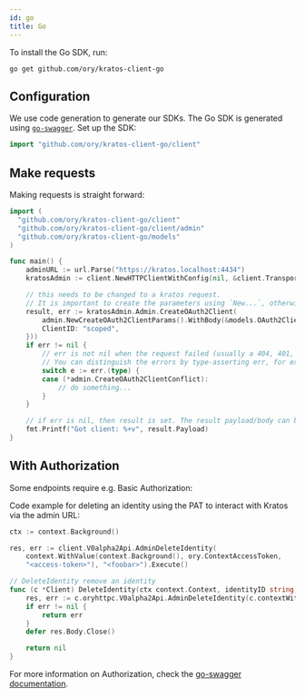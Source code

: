 ```yaml
---
id: go
title: Go
---
```


To install the Go SDK, run:

```
go get github.com/ory/kratos-client-go
```

## Configuration

We use code generation to generate our SDKs. The Go SDK is generated using
[`go-swagger`](http://goswagger.io). Set up the SDK:

```go
import "github.com/ory/kratos-client-go/client"
```

## Make requests

Making requests is straight forward:

```go
import (
  "github.com/ory/kratos-client-go/client"
  "github.com/ory/kratos-client-go/client/admin"
  "github.com/ory/kratos-client-go/models"
)

func main() {
    adminURL := url.Parse("https://kratos.localhost:4434")
    kratosAdmin := client.NewHTTPClientWithConfig(nil, &client.TransportConfig{Schemes: []string{adminURL.Scheme}, Host: adminURL.Host, BasePath: adminURL.Path})

    // this needs to be changed to a kratos request.
    // It is important to create the parameters using `New...`, otherwise requests will fail!
    result, err := kratosAdmin.Admin.CreateOAuth2Client(
        admin.NewCreateOAuth2ClientParams().WithBody(&models.OAuth2Client{
        ClientID: "scoped",
    }))
    if err != nil {
        // err is not nil when the request failed (usually a 404, 401, 409 error)
        // You can distinguish the errors by type-asserting err, for example:
        switch e := err.(type) {
        case (*admin.CreateOAuth2ClientConflict):
            // do something...
        }
    }

    // if err is nil, then result is set. The result payload/body can be retrieved using result.Payload.
    fmt.Printf("Got client: %+v", result.Payload)
}
```

## With Authorization

Some endpoints require e.g. Basic Authorization:

Code example for deleting an identity using the PAT to interact with Kratos via the admin URL:

```go
ctx := context.Background()

res, err := client.V0alpha2Api.AdminDeleteIdentity(  
    context.WithValue(context.Background(), ory.ContextAccessToken,
    "<access-token>"), "<foobar>").Execute()

// DeleteIdentity remove an identity
func (c *Client) DeleteIdentity(ctx context.Context, identityID string) error {
	res, err := c.oryhttpc.V0alpha2Api.AdminDeleteIdentity(c.contextWithSecret(ctx), identityID).Execute()
	if err != nil {
		return err
	}
	defer res.Body.Close()

	return nil
}
```
For more information on Authorization, check the
[go-swagger documentation](https://goswagger.io/generate/client.html#authentication).
